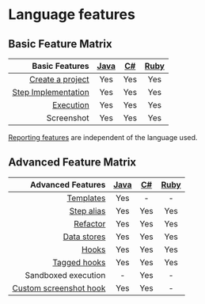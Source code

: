 # Language features

## Basic Feature Matrix

| Basic Features            | [Java][1] | [C#][2] | [Ruby][3] |
|-----------------------:|:---------:|:-------:|:---------:|
| [Create a project](../cli/README.md)             | Yes       | Yes     | Yes       |
| [Step Implementation](step_implementations.md)             | Yes       | Yes     | Yes       |
| [Execution](../advanced_readings/execution)              | Yes       | Yes     | Yes       |
| Screenshot             | Yes       | Yes     | Yes       |

[Reporting features](reporting_features/README.md) are independent of the language used.

## Advanced Feature Matrix

| Advanced Features          | [Java][1] | [C#][2] | [Ruby][3] |
|-----------------------:|:---------:|:-------:|:---------:|
| [Templates](../advanced_readings/gauge_templates.md)              | Yes       | -       | -         |
| [Step alias](../advanced_readings/step_alias.md)             | Yes       | Yes     | Yes       |
| [Refactor](../advanced_readings/refactoring.md)               | Yes       | Yes     | Yes       |
| [Data stores](data_store.md)            | Yes       | Yes     | Yes       |
| [Hooks](execution_hooks.md)                  | Yes       | Yes     | Yes       |
| [Tagged hooks](../advanced_readings/execution/hooks/filtering.md)           | Yes       | Yes     | Yes       |
| Sandboxed execution    | -         | Yes     | -         |
| [Custom screenshot hook](custom_screenshots.md) | Yes       | Yes     | -         |

[1]: https://github.com/getgauge/gauge-java
[2]: https://github.com/getgauge/gauge-csharp
[3]: https://github.com/getgauge/gauge-ruby
